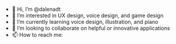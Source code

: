- 👋 Hi, I’m @dalenadt
- 👀 I’m interested in UX design, voice design, and game design
- 🌱 I’m currently learning voice design, illustration, and piano
- 💞️ I’m looking to collaborate on helpful or innovative applications 
- 📫 How to reach me: 

<!---
dalenadt/dalenadt is a ✨ special ✨ repository because its `README.md` (this file) appears on your GitHub profile.
You can click the Preview link to take a look at your changes.
--->
